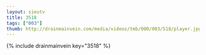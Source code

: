 ```yaml
--- 
layout: sieutv
title: 3518
tags: ["003"]
thumb: http://drainmainvein.com/media/videos/tmb/000/003/518/player.jpg
---
```

{% include drainmainvein key="3518" %} 
